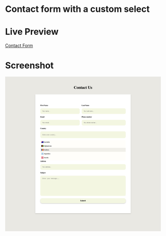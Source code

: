 # Contact form with a custom select

# Live Preview

<a href="https://html-preview.github.io/?url=https://github.com/vladapilipenco/odc-homeworks/blob/main/06-contact-form/index.html" target="_blank">Contact Form</a>

# Screenshot

![contact form screenshot](./contact-form-screenshot.png)
